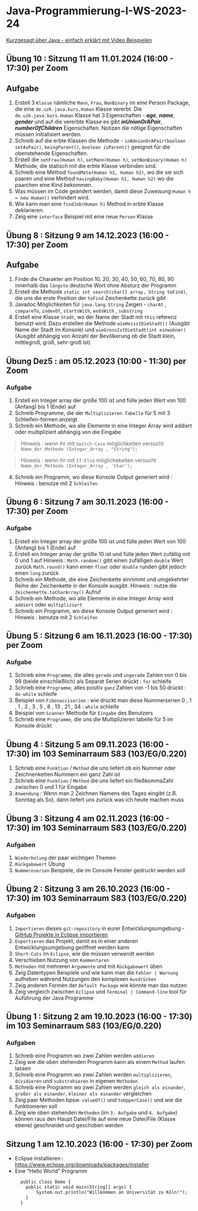 # Java-Programmierung-I-WS-2023-24
[Kurzgesagt über Java - einfach erklärt mit Video Beispielen](https://studyflix.de/informatik/einfuhrung-in-die-java-grundlagen-213)

## Übung 10 : Sitzung 11 am 11.01.2024 (16:00 - 17:30) per Zoom
## Aufgabe
1. Erstell 3 `Klasse` nämliche `Mann`, `Frau`, `NonBinary` im eine Person Package, die eine `de.uzk.java.kurs.Human` Klasse vererbt. Die `de.uzk.java.kurs.Human` Klasse hat 3 Eigenschaften - **_age_**, **_name_**, **_gender_** und auf die vererbte Klasse es gibt **_inUnionOrAPair_**, **_numberOfChildren_** Eigenschaften. Notizen die nötige Eigenschaften müssen initialisiert werden.
2. Schreib auf die erbte Klassen die Methode - `inAUnionOrAPair(boolean setAsPair)`, `beingParent()`, `boolean isParent()` geeignet für die obenstehende Eigenschaften.
3. Erstell die `setFrau(Human h)`, `setMann(Human h)`, `setNonBinary(Human h)` Methode, die statisch mit die erbte Klasse verbinden sind.
4. Schreib eine Method `foundMate(Human h1, Human h2)`, wo die sie sich paaren und eine Method `havingBaby(Human h1, Human h2)` wo die paarchen eine Kind bekommen.
5. Was müssen im Code geändert werden, damit diese Zuweisung `Human h = new Human()` verhindert wird.
6. Wie kann man eine `findJob(Human h)` Method in erbte Klasse deklarieren.
7. Zeig eine `interface` Beispiel mit eine neue `Person` Klasse

## Übung 8 : Sitzung 9 am 14.12.2023 (16:00 - 17:30) per Zoom
## Aufgabe
1. Finde die Charakter am Position 10, 20, 30, 40, 50, 60, 70, 80, 90 innerhalb das `längste` deutsche Wort ohne Absturz der Programm
2. Erstell die Methode `static int search(char[] array, String toFind)`, die uns die erste Position der `toFind` Zeichenkette zurück gibt
3. Javadoc Möglichkeiten für `java.lang.String` Zeigen - `charAt` , `compareTo`, `indexOf`, `startsWith`, `endsWith` , `substring`
4. Erstell eine Klasse `Stadt`, wo der Name der Stadt mit `this` referenz benutzt wird. Dazu erstellen die Methode `wieHeisstDieStadt()` (Ausgibt Name der Stadt im Konsole) und `wieGrossIstDieStadt(int einwohner)` (Ausgibt abhängig von Anzahl der Bevölkerung ob die Stadt klein, mittlegroß, groß, sehr-groß ist)

## Übung Dez5 : am 05.12.2023 (10:00 - 11:30) per Zoom
### Aufgabe
1. Erstell ein Integer array der größe 100 ist und fülle jeden Wert von 100 (Anfang) bis 1 (Ende) auf
2. Schreib Programme, die der `Multiplizieren Tabelle` für 5 mit 3 Schleifen-formen anzeigt
3. Schreib ein Methode, wo alle Elemente in eine Integer Array wird addiert oder multipliziert abhängig von die Eingabe   
> Hinweis : wenn ihr mit `Switch-Case` möglichkeiten versucht 
>	`Name_der_Methode (Integer_Array , "String");`

> Hinweis : wenn ihr mit `If-Else` möglichekeiten versucht
>	`Name_der_Methode (Integer_Array , 'Char');`
4. Schreib ein Programm, wo diese Konsole Output generiert wird :
   Hinweis : benutze mit 2 `Schleifen`

## Übung 6 : Sitzung 7 am 30.11.2023 (16:00 - 17:30) per Zoom
### Aufgabe
1. Erstell ein Integer array der größe 100 ist und fülle jeden Wert von 100 (Anfang) bis 1 (Ende) auf
2. Erstell ein Integer array der größe 10 ist und fülle jeden Wert zufällig mit 0 und 1 auf
    Hinweis : 
   	`Math.random()` gibt einen zufälligen `double` Wert zurück
   	`Math.round()` kann einen `float` oder `double` runden gibt jedoch einen `long` zurück
3. Schreib ein Methode, die eine Zeichenkette einnimmt und umgekehrter Reihe der Zeichenkette in der Konsole ausgibt.
    Hinweis : nutze die `Zeichenkette.toCharArray()` Aufruf
4. Schreib ein Methode, wo alle Elemente in eine Integer Array wird `addiert` oder `multipliziert`
5. Schreib ein Programm, wo diese Konsole Output generiert wird :
    Hinweis : benutze mit 2 `Schleifen`

## Übung 5 : Sitzung 6 am 16.11.2023 (16:00 - 17:30) per Zoom
### Aufgabe
1. Schrieb eine `Programme`, die alles `gerade` und `ungerade` Zahlen von 0 bis 99 (beide einschließlich) als Separat Serien drückt : `for` schleife
2. Schrieb eine `Programme`, alles positiv `ganz` Zahlen von -1 bis 50 drückt : `do-while` schleife
3. Beispiel von `Fibonacciserien` : wie drückt man diese Nummerserien 0 , 1 , 1 , 2 , 3 , 5 , 8 , 13 , 21 , 34 : `while` schleife
4. Beispiel von `Scanner` Methode für `Eingabe` des Benutzers
5. Schrieb eine `Programme`, die uns die Multiplizieren tabelle für 5 im Konsole drückt

## Übung 4 : Sitzung 5 am 09.11.2023 (16:00 - 17:30) im 103 Seminarraum S83 (103/EG/0.220)
1. Schrieb eine `Funktion` / `Method` die uns liefert ob ein Nummer oder Zeichnenketten Nummern ein ganz Zahl ist
2. Schrieb eine `Funktion` / `Method` die uns liefert ein fließkommaZahl zwischen 0 und 1 für Eingabe
3. `Anwendung` : Wenn man 2 Zeichnen Namens des Tages eingibt (z.B. Sonntag als So), dann liefert uns zurück was ich heute machen muss

## Übung 3 : Sitzung 4 am 02.11.2023 (16:00 - 17:30) im 103 Seminarraum S83 (103/EG/0.220)
### Aufgaben
1. `Wiederholung` der paar wichtigen Themen
2. `Rückgabewert` Übung
3. `Nummernserien` Beispiele, die im Console Fenster gedruckt werden soll


## Übung 2 : Sitzung 3 am 26.10.2023 (16:00 - 17:30) im 103 Seminarraum S83 (103/EG/0.220)
### Aufgaben
1. `Importieren` dieses `git-repository` in eurer Entwicklungsumgebung - [GitHub Projekte in Eclipse importieren](https://drive.google.com/file/d/1IpwHADmwViEGQ7Pf4BgybUYpz7WBoMe5/view)
2. `Exportieren` das Projekt, damit es in einer anderen Entwicklungsumgebung geöffnet werden kann
3. `Short-Cuts` im `Eclipse`, wie die müssen verwendt werden
4. Verschieben Nutzung von `Kommentaren`
5. `Methoden` mit mehreren `Argumente` und mit `Rückgabewert` üben
6. Zeig Datentypen Beispiele und wie kann man die `Fehler | Warnung` aufheben während Nutzungen den komplexen `Ausdrücken`
7. Zeig anderen Formen der `Default Package` wie könnte man das nutzen
8. Zeig vergleich zwischen `Eclipse` und `Terminal | Command-line` tool für Auführung der Java Programme 


## Übung 1 : Sitzung 2 am 19.10.2023 (16:00 - 17:30) im 103 Seminarraum S83 (103/EG/0.220)
### Aufgaben
1. Schreib eine Programm wo zwei Zahlen werden `addieren`
2. Zeig wie die oben stehenden Programm kann als einem `Method` laufen lassen
3. Schreib eine Programm wo zwei Zahlen werden `multiplizieren`, `dividieren` und `substrahieren` in eigenen `Methoden`
4. Schreib eine Programm wo zwei Zahlen werden `gleich als einander`, `großer als einander`, `kleiner als einander` vergleichen
5. Zeig paar Methoden bpsw. `valueOf()` und `toUpperCase()` und wie die funktionieren soll
6. Zeig wie oben stehenden `Methoden` (im `3. Aufgabe` und `4. Aufgabe`) können raus den Haupt Datei/File auf eine neue Datei/File (Klasse ebene) geschneidet und geschoben werden


## Sitzung 1 am 12.10.2023 (16:00 - 17:30) per Zoom
- Eclipse installieren : https://www.eclipse.org/downloads/packages/installer
- Eine "Hello World" Programm
  ```
    public class Demo {
      public static void main(String[] args) {
          System.out.println("Willkommen an Universität zu Köln!");
      }
    }
  ```
